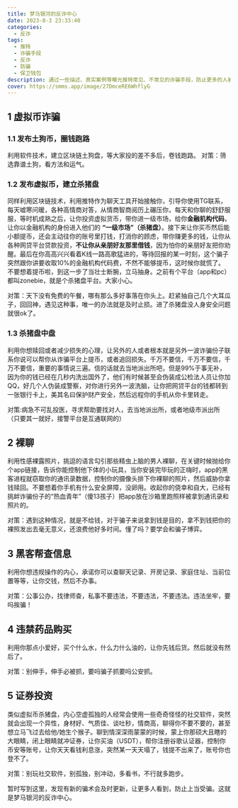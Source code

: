 ```yaml
---
title: 梦马银河的反诈中心
date: 2023-8-3 23:33:40
categories:
  - 反诈
tags:
  - 推特
  - 诈骗手段
  - 反诈
  - 防骗
  - 保卫钱包
description: 通过一些描述、真实案例等曝光推特常见、不常见的诈骗手段，防止更多的人被骗，保护好自己的人身安全和财产安全！
cover: https://smms.app/image/27DmceRE6WhflyG
---
```

## 1 虚拟币诈骗
### 1.1 发布土狗币，圈钱跑路
利用软件技术，建立区块链土狗盘，等大家投的差不多后，卷钱跑路。
对策：筛选靠谱土狗，看方法和运气。

### 1.2 发布虚拟币，建立杀猪盘
同样利用区块链技术，利用推特作为聊天工具开始接触你，引导你使用TG联系，每天嘘寒问暖，各种高情商对答，从情商智商阅历上碾压你，每天和你聊的舒舒服服，等时机成熟之后，让你投资虚拟货币，带你进一级市场，给你**金融机构代码**，让你以金融机构的身份进入他们的 **“一级市场”（杀猪盘）**。接下来让你买币然后能小额提币，还会主动往你的账号里打钱，打消你的顾虑，带你赚更多的钱，让你从各种网贷平台贷款投资，**不让你从亲朋好友那里借钱**，因为怕你的亲朋好友把你劝醒。最后在你高高兴兴看着K线一路高歌猛进的，等待回报的某一时刻，这个骗子突然跟你讲要收取10%的金融机构代码费，不然不能够提币，这时候你就慌了。不要想着提币啦，到这一步了当壮士断腕，立马抽身。之前有个平台（app和pc）都叫zonebie，就是个杀猪盘平台。大家小心。

对策：天下没有免费的午餐，哪有那么多好事落在你头上。赶紧抽自己几个大耳瓜子，回回神，遇见这种事，唯一的办法就是及时止损。进了杀猪盘没人身安全问题就很ok了。

### 1.3 杀猪盘中盘
利用你想赎回或者减少损失的心理，让另外的人或者根本就是另外一波诈骗份子联系你说可以帮你从诈骗平台上提币，或者追回损失。千万不要信，千万不要信，千万不要信，重要的事情说三遍。信的话就去当地派出所吧，但是99%于事无补，因为你的钱已经在几秒内洗出国外了，他们有时候甚至会伪装成公检法人员让你加QQ，好几个人伪装成警察，对你进行另外一波洗脑，让你把网贷平台的钱都转到一张银行卡上，美其名曰保护财产安全，然后远程你的手机从你卡里转走。

对策:病急不可乱投医，寻求帮助要找对人，去当地派出所，或者地级市派出所（只要其一就好，接警平台是互通联网的）

## 2 裸聊
利用性感裸露照片，挑逗的语言勾引那些精虫上脑的男人裸聊，在关键时候抛给你个app链接，告诉你能控制他下体的小玩具，当你安装完毕玩的正嗨时，app的黑客进程就窃取你的通讯录数据，控制你的摄像头排下你裸聊的照片，然后威胁你拿钱赎回。不要想着你手机有什么安全屏障，没卵用。收起你的侥幸和自大，已经有挑衅诈骗份子的“热血青年”（傻13孩子）把app放在沙箱里跑照样被拿到通讯录和照片的。

对策：遇到这种情况，就是不给钱，对于骗子来说拿到钱是目的，拿不到钱把你的裸照发出去毫无意义，还浪费他好多时间。懂了吗？要学会和骗子博弈。

## 3 黑客帮查信息
利用你想违规操作的内心，承诺你可以查聊天记录、开房记录、家庭住址、当前位置等等，让你交钱，然后不办事。

对策：公事公办，找律师查，私事不要违法，不要违法，不要违法。违法坐牢，要吗挨骗！

## 4 违禁药品购买
利用你那点小爱好，买个什么水，什么力什么油的，让你先钱后货。然后就没有然后了。

对策：别伸手，伸手必被抓，要吗骗子抓要吗公安抓。

## 5 证券投资
类似虚拟币杀猪盘，内心空虚孤独的人经常会使用一些奇奇怪怪的社交软件，突然就会出现一个异性，身材好、气质佳、谈吐秒，情商高，聊得你不要不要的，甚至想立马飞过去给他/她生个猴子。聊到情深深雨蒙蒙的时候，蒙上你那硕大且瞎的大眼睛，闭上眼睛就冲证券，让你买油（USDT），帮你注册谷歌认证器，控制你币安等账号，让你天天看钱利息涨，突然某一天天塌了，钱提不出来了，账号你也登不了。

对策：别玩社交软件，别孤独，别冲动，多看书，不行就多跑步。

暂时写到这里，发现有新的骗术会及时更新，让更多人看到，防止上当受骗。这就是梦马银河的反诈中心。

